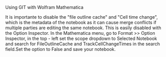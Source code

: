 Using GIT with Wolfram Mathematica

It is importante to disable the "file outline cache" and "Cell time change", which is the metadata of the notebook as it  can cause merge conflicts if multiple parties are editing the same notebook. This is easily disabled with the Option Inspector.
In the Mathematica menu, go to Format >> Option Inspector, in the top - left set the scope dropdown to Selected Notebook and search for FileOutlineCache and TrackCellChangeTimes in the search field.Set the option to False and save your notebook.
